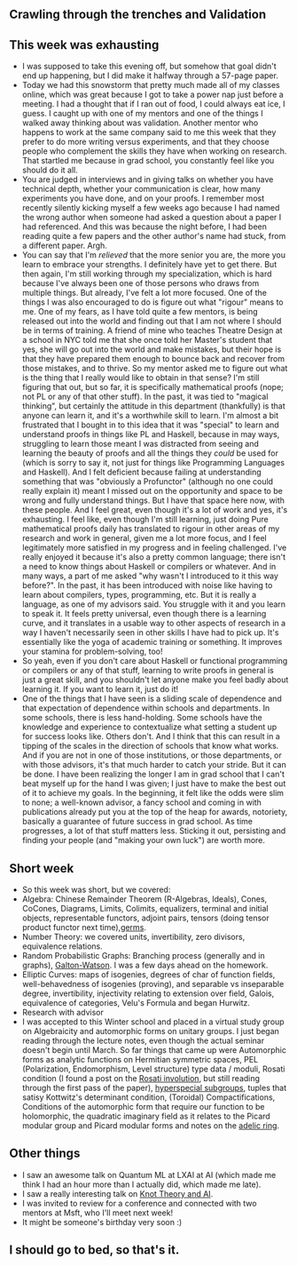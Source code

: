 ## Crawling through the trenches and Validation

## This week was exhausting
- I was supposed to take this evening off, but somehow that goal didn't end up happening, but I did make it halfway through a 57-page paper.
- Today we had this snowstorm that pretty much made all of my classes online, which was great because I got to take a power nap just before
a meeting. I had a thought that if I ran out of food, I could always eat ice, I guess.
I caught up with one of my mentors and one of the things I walked away thinking about was validation. Another mentor who happens
to work at the same company said to me this week that they prefer to do more writing versus experiments, and that they choose people who
complement the skills they have when working on research. That startled me because in grad school, you constantly feel like you should do it all.
- You are judged in interviews and in giving talks on whether you have technical depth, whether your communication is clear, how many experiments
you have done, and on your proofs. I remember most recently silently kicking myself a few weeks ago because I had named the wrong author when
someone had asked a question about a paper I had referenced. And this was because the night before, I had been reading quite a few papers and 
the other author's name had stuck, from a different paper. Argh.
- You can say that I'm *relieved* that the more senior you are, the more you learn to embrace your strengths. I definitely have yet to get there.
But then again, I'm still working through my specialization, which is hard because I've always been one of those persons who draws from multiple
things. But already, I've felt a lot more focused. One of the things I was also encouraged to do is figure out what "rigour" means to me.
One of my fears, as I have told quite a few mentors, is being released out into the world and finding out that I am not where I should be in terms
of training. A friend of mine who teaches Theatre Design at a school in NYC told me that she once told her Master's student that yes, she will
go out into the world and make mistakes, but their hope is that they have prepared them enough to bounce back and recover from those mistakes,
and to thrive.
So my mentor asked me to figure out what is the thing that I really would like to obtain in that sense? I'm still figuring that out, but so far, 
it is specifically mathematical proofs (nope; not PL or any of that other stuff). In the past, it was tied to "magical thinking", but certainly the
attitude in this department (thankfully) is that anyone can learn it, and it's a worthwhile skill to learn. I'm almost a bit frustrated that I bought
in to this idea that it was "special" to learn and understand proofs in things like PL and Haskell, because in may ways, struggling to learn those
meant I was distracted from seeing and learning the beauty of proofs and all the things they *could* be used for (which is sorry to say it, not just
for things like Programming Languages and Haskell). And I felt deficient because failing at understanding something that was "obviously a Profunctor"
(although no one could really explain it) meant I missed out on the opportunity and space to be wrong and fully understand things. But I have that space 
here now, with these people. And I feel great, even though it's a lot of work and yes, it's exhausting.
I feel like, even though I'm still learning, just doing Pure mathematical proofs daily has translated to rigour in other areas of my research and work in general, given me a lot more focus,
and I feel legitimately more satisfied in my progress and in feeling challenged. I've really enjoyed it because it's also a pretty common language; there isn't
a need to know things about Haskell or compilers or whatever. And in many ways, a part of me asked "why wasn't I introduced to it this way before?". In the past,
it has been introduced with noise like having to learn about compilers, types, programming, etc. But it is really a language, as one of my advisors said.
You struggle with it and you learn to speak it. 
It feels pretty universal, even though there is a learning curve, and it translates in a usable
way to other aspects of research in a way I haven't necessarily seen in other skills I have had to pick up. It's essentially like the yoga of academic 
training or something. It improves your stamina for problem-solving, too!
- So yeah, even if you don't care about Haskell or functional programming or compilers or any of that stuff, learning to write proofs in general is
just a great skill, and you shouldn't let anyone make you feel badly about learning it. If you want to learn it, just do it!
- One of the things that I have seen is a sliding scale of dependence and that expectation of dependence within schools and departments. In some schools,
there is less hand-holding. Some schools have the knowledge and experience to contextualize what setting a student up for success looks like. Others don't.
And I think that this can result in a tipping of the scales in the direction of schools that know what works. And if you are not in one of those institutions,
or those departments, or with those advisors, it's that much harder to catch your stride. But it can be done. I have been realizing the longer I am in grad school
that I can't beat myself up for the hand I was given; I just have to make the best out of it to achieve my goals. In the beginning, it felt like the odds were slim
to none; a well-known advisor, a fancy school and coming in with publications already put you at the top of the heap for awards, notoriety, basically a guarantee
of future success in grad school. As time progresses, a lot of that stuff matters less. Sticking it out, persisting and finding your people (and "making your own luck") are worth more.

## Short week
- So this week was short, but we covered:
- Algebra: Chinese Remainder Theorem (R-Algebras, Ideals), Cones, CoCones, Diagrams, Limits, Colimits, equalizers, terminal and initial objects,
representable functors, adjoint pairs, tensors (doing tensor product functor next time),[germs](https://ncatlab.org/nlab/show/germ).
- Number Theory: we covered units, invertibility, zero divisors, equivalence relations.
- Random Probabilistic Graphs: Branching process (generally and in graphs), [Galton-Watson](https://en.wikipedia.org/wiki/Galton%E2%80%93Watson_process). I was a few days ahead on the homework.
- Elliptic Curves: maps of isogenies, degrees of char of function fields, well-behavedness of isogenies (proving), and separable vs inseparable degree, invertibility,
injectivity relating to extension over field, Galois, equivalence of categories, Velu's Formula and began Hurwitz.
- Research with advisor
- I was accepted to this Winter school and placed in a virtual study group on Algebraicity and automorphic forms on unitary groups. I just began reading
through the lecture notes, even though the actual seminar doesn't begin until March. So far things that came up were Automorphic forms as analytic 
functions on Hermitian symmetric spaces, PEL (Polarization, Endomorphism, Level structure) type data / moduli, Rosati condition (I found a post on the
[Rosati involution](http://www.martinorr.name/blog/2012/12/05/rosati-involutions/), but still reading through the first pass of the paper),
[hyperspecial subgroups](https://en.wikipedia.org/wiki/Hyperspecial_subgroup), tuples that satisy Kottwitz's determinant condition, (Toroidal) Compactifications,
Conditions of the automorphic form that require our function to be holomorphic, the quadratic imaginary field as it relates to the Picard modular group and 
Picard modular forms and notes on the [adelic ring](https://en.wikipedia.org/wiki/Adele_ring).

## Other things
- I saw an awesome talk on Quantum ML at LXAI at AI (which made me think I had an hour more than I actually did, which made me late).
- I saw a really interesting talk on [Knot Theory and AI](https://www.youtube.com/watch?v=UPCI1-ZvwOg).
- I was invited to review for a conference and connected with two mentors at Msft, who I'll meet next week!
- It might be someone's birthday very soon :)

## I should go to bed, so that's it.




